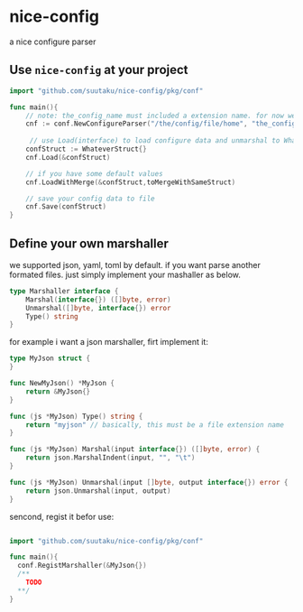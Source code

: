 # nice-config
 a nice configure parser

## Use `nice-config` at your project

```go
import "github.com/suutaku/nice-config/pkg/conf"

func main(){
    // note: the_config_name must included a extension name. for now we supported json, yaml, toml by default.
    cnf := conf.NewConfigureParser("/the/config/file/home", "the_config_name.yaml")
    
     // use Load(interface) to load configure data and unmarshal to WhateverStruct.
    confStruct := WhateverStruct{}
    cnf.Load(&confStruct)

    // if you have some default values
    cnf.LoadWithMerge(&confStruct,toMergeWithSameStruct)

    // save your config data to file
    cnf.Save(confStruct)
}
```

## Define your own marshaller
we supported json, yaml, toml by default. if you want parse another formated files. just simply implement your mashaller as below. 

```go
type Marshaller interface {
	Marshal(interface{}) ([]byte, error)
	Unmarshal([]byte, interface{}) error
	Type() string
}
```
for example i want a json marshaller, firt implement it:

```go
type MyJson struct {
}

func NewMyJson() *MyJson {
	return &MyJson{}
}

func (js *MyJson) Type() string {
	return "myjson" // basically, this must be a file extension name
}

func (js *MyJson) Marshal(input interface{}) ([]byte, error) {
	return json.MarshalIndent(input, "", "\t")
}

func (js *MyJson) Unmarshal(input []byte, output interface{}) error {
	return json.Unmarshal(input, output)
}

```

sencond, regist it befor use:

```go

import "github.com/suutaku/nice-config/pkg/conf"

func main(){
  conf.RegistMarshaller(&MyJson{})
  /**
    TODO
  **/
}

```



